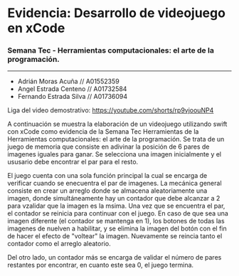 # Evidencia: Desarrollo de videojuego en xCode
### Semana Tec - Herramientas computacionales: el arte de la programación.
***
- Adrián Moras Acuña // A01552359
- Angel Estrada Centeno // A01732584
- Fernando Estrada Silva // A01736094

Liga del video demostrativo: https://youtube.com/shorts/rp9vjoouNP4

  
A continuación se muestra la elaboración de un videojuego utilizando swift con xCode como evidencia de la Semana Tec Herramientas de la Herramientas computacionales: el arte de la programación. 
Se trata de un juego de memoria que consiste en adivinar la posición de 6 pares de imagenes iguales para ganar. Se selecciona una imagen inicialmente y el ususario debe encontrar el par para el resto. 

El juego cuenta con una sola función principal la cual se encarga de verificar cuando se enecuentra el par de imagenes. La mecánica general consiste en crear un arreglo donde se almacena aleatoriamente una imagen, donde simultáneamente hay un contador que debe alcanzar a 2 para vzalidar que la imagen es la msima. Una vez que se encuentra el par, el contador se reinicia para continuar con el juego. En caso de que sea una imagen diferente (el contador se mantenga en 1), los botones de todas las imagenes de nuelven a habilitar, y se elimina la imagen del botón con el fin de hacer el efecto de "voltear" la imagen. Nuevamente se reincia tanto el contador como el arreglo aleatorio. 

Del otro lado, un contador más se encarga de validar el número de pares restantes por encontrar, en cuanto este sea 0, el juego termina. 





